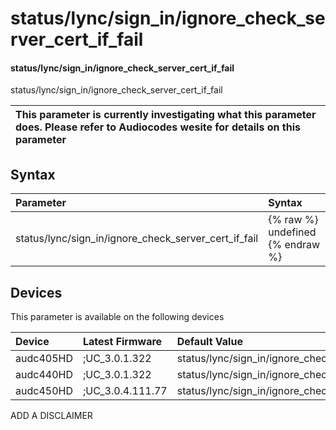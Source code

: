﻿---
description: status/lync/sign_in/ignore_check_server_cert_if_fail
search: false
---

# status/lync/sign_in/ignore_check_server_cert_if_fail

#### status/lync/sign_in/ignore_check_server_cert_if_fail

status/lync/sign_in/ignore_check_server_cert_if_fail


| This parameter is currently investigating what this parameter does. Please refer to Audiocodes wesite for details on this parameter | 
| :--- |

## Syntax
| Parameter | Syntax |
| :--- | :--- |
|status/lync/sign_in/ignore_check_server_cert_if_fail | {% raw %} undefined {% endraw %}|

## Devices
This parameter is available on the following devices

| Device | Latest Firmware | Default Value |
|:---|:---|:---|
| audc405HD | ;UC_3.0.1.322 | status/lync/sign_in/ignore_check_server_cert_if_fail=1 
| audc440HD | ;UC_3.0.1.322 | status/lync/sign_in/ignore_check_server_cert_if_fail=1 
| audc450HD | ;UC_3.0.4.111.77 | status/lync/sign_in/ignore_check_server_cert_if_fail=1 

ADD A DISCLAIMER
